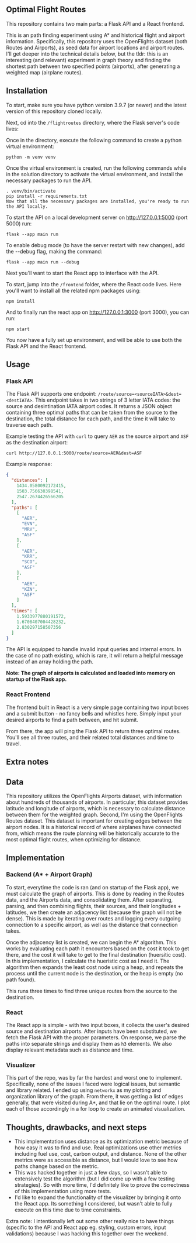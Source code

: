 ## Optimal Flight Routes



This repository contains two main parts: a Flask API and a React frontend.

This is an path finding experiment using A* and historical flight and airport information. Specifically, this repository uses the OpenFlights dataset (both Routes and Airports), as seed data for airport locations and airport routes. I'll get deeper into the technical details below, but the tldr: this is an interesting (and relevant) experiment in graph theory and finding the shortest path between two specified points (airports), after generating a weighted map (airplane routes). 


## Installation
To start, make sure you have python version 3.9.7 (or newer) and the latest version of this repository cloned locally. 

Next, cd into the `/flightroutes` directory, where the Flask server's code lives:

Once in the directory, execute the following command to create a python virtual environment:

`python -m venv venv`

Once the virtual environment is created, run the following commands while in the solution directory to activate the virtual environment, and install the necessary packages to run the API.
```
. venv/bin/activate
pip install -r requirements.txt
Now that all the necessary packages are installed, you're ready to run the API locally.
```
To start the API on a local development server on http://127.0.0.1:5000 (port 5000) run:

`flask --app main run`

To enable debug mode (to have the server restart with new changes), add the --debug flag, making the command:

`flask --app main run --debug`


Next you'll want to start the React app to interface with the API.

To start, jump into the `/frontend` folder, where the React code lives. Here you'll want to install all the related npm packages using:

`npm install`

And to finally run the react app on http://127.0.0.1:3000 (port 3000), you can run:

`npm start`


You now have a fully set up environment, and will be able to use both the Flask API and the React frontend.


## Usage

### Flask API

The Flask API supports one endpoint: `/route/source=<sourceIATA>&dest=<destIATA>`. This endpoint takes in two strings of 3 letter IATA codes: the source and desintination IATA airport codes. It returns a JSON object containing three optimal paths that can be taken from the source to the destination, the total distance for each path, and the time it will take to traverse each path.

Example testing the API with `curl` to query `AER` as the source airport and `ASF` as the destination airport:

`curl http://127.0.0.1:5000/route/source=AER&dest=ASF`

Example response:

```json
{
  "distances": [
    1434.0580092172415,
    1503.756630398541,
    2547.2674426566205
  ],
  "paths": [
    [
      "AER",
      "EVN",
      "MRV",
      "ASF"
    ],
    [
      "AER",
      "KRR",
      "SCO",
      "ASF"
    ],
    [
      "AER",
      "KZN",
      "ASF"
    ]
  ],
  "times": [
    1.5933977880191572,
    1.6708407004428232,
    2.830297158507356
  ]
}
```

The API is equipped to handle invalid input queries and internal errors. In the case of no path existing, which is rare, it will return a helpful message instead of an array holding the path.

<b>Note: The graph of airports is calculated and loaded into memory on startup of the Flask app. </b>


### React Frontend
The frontend built in React is a very simple page containing two input boxes and a submit button - no fancy bells and whistles here. Simply input your desired airports to find a path between, and hit submit.

From there, the app will ping the Flask API to return three optimal routes. You'll see all three routes, and their related total distances and time to travel.


## Extra notes

## Data
This repository utilizes the OpenFlights Airports dataset, with information about hundreds of thousands of airports. In particular, this dataset provides latitude and longitude of airports, which is necessary to calculate distance between them for the weighted graph. Second, I'm using the OpenFlights Routes dataset. This dataset is important for creating edges between the airport nodes. It is a historical record of where airplanes have connected from, which means the route planning will be historically accurate to the most optimal flight routes, when optimizing for distance.


## Implementation

### Backend (A* + Airport Graph)
To start, everytime the code is ran (and on startup of the Flask app), we must calculate the graph of airports. This is done by reading in the Routes data, and the Airports data, and consolidating them. After separating, parsing, and then combining flights, their sources, and their longitudes + latitudes, we then create an adjacency list (because the graph will not be dense). This is made by iterating over routes and logging every outgoing connection to a specific airport, as well as the distance that connection takes.

Once the adjacency list is created, we can begin the A* algorithm. This works by evaluating each path it encounters based on the cost it took to get there, and the cost it will take to get to the final destination (huersitic cost). In this implementation, I calculate the hueristic cost as I need it. The algorithm then expands the least cost node using a heap, and repeats the process until the current node is the destination, or the heap is empty (no path found). 

This runs three times to find three unique routes from the source to the destination.

### React
The React app is simple - with two input boxes, it collects the user's desired source and destination airports. After inputs have been substituted, we fetch the Flask API with the proper parameters. On response, we parse the paths into separate strings and display them as `h3` elements. We also display relevant metadata such as distance and time.

### Visualizer
This part of the repo, was by far the hardest and worst one to implement. Specifically, none of the issues I faced were logical issues, but semantic and library related. I ended up using `networkx` as my plotting and organization library of the graph. From there, it was getting a list of edges generally, that were visited during A*, and that lie on the optimal route. I plot each of those accordingly in a for loop to create an animated visualization.


## Thoughts, drawbacks, and next steps
- This implementation uses distance as its optimization metric because of how easy it was to find and use. Real optimizations use other metrics including fuel use, cost, carbon output, and distance. None of the other metrics were as accessible as distance, but I would love to see how paths change based on the metric.
- This was hacked together in just a few days, so I wasn't able to extensively test the algorithm (but I did come up with a few testing strategies). So with more time, I'd definitely like to prove the correctness of this implementation using more tests. 
- I'd like to expand the functionality of the visualizer by bringing it onto the React app. Its something I considered, but wasn't able to fully execute on this time due to time constraints.


Extra note: I intentionally left out some other really nice to have things (specific to the API and React app eg. styling, custom errors, input validations) because I was hacking this together over the weekend.